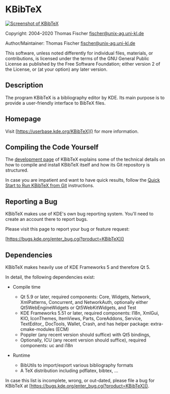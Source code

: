 # KBibTeX

[![Screenshot of KBibTeX](https://userbase.kde.org/images.userbase/thumb/7/7f/20150602-kbibtex-kf5.png/320px-20150602-kbibtex-kf5.png)](https://userbase.kde.org/images.userbase/7/7f/20150602-kbibtex-kf5.png)

Copyright: 2004–2020 Thomas Fischer <fischer@unix-ag.uni-kl.de>

Author/Maintainer: Thomas Fischer <fischer@unix-ag.uni-kl.de>

This software, unless noted differently for individual files, materials,
or contributions, is licensed under the terms of the GNU General Public
License as published by the Free Software Foundation; either version 2
of the License, or (at your option) any later version.


## Description

The program KBibTeX is a bibliography editor by KDE. Its main
purpose is to provide a user-friendly interface to BibTeX files.


## Homepage

Visit [https://userbase.kde.org/KBibTeX]() for more information.


## Compiling the Code Yourself

The [development page](https://userbase.kde.org/KBibTeX/Development)
of KBibTeX explains some of the technical details on how to compile
and install KBibTeX itself and how its Git repository is structured.

In case you are impatient and want to have quick results, follow the
[Quick Start to Run KBibTeX from Git](https://userbase.kde.org/KBibTeX/Development#Quick_Start_to_Run_KBibTeX_from_Git) instructions.


## Reporting a Bug

KBibTeX makes use of KDE's own bug reporting system. You'll need
to create an account there to report bugs.

Please visit this page to report your bug or feature request:

[https://bugs.kde.org/enter_bug.cgi?product=KBibTeX]()


## Dependencies

KBibTeX makes heavily use of KDE Frameworks 5 and therefore Qt 5.

In detail, the following dependencies exist:

* Compile time
    - Qt 5.9 or later,
      required components: Core, Widgets, Network, XmlPatterns,
      Concurrent, and NetworkAuth,
      optionally either Qt5WebEngineWidgets or Qt5WebKitWidgets,
      and Test
    - KDE Frameworks 5.51 or later,
      required components: I18n, XmlGui, KIO, IconThemes, ItemViews,
      Parts, CoreAddons, Service, TextEditor,, DocTools, Wallet, Crash,
      and has helper package: extra-cmake-modules (ECM)
    - Poppler (any recent version should suffice) with Qt5 bindings,
    - Optionally, ICU (any recent version should suffice),
      required components: uc and i18n

* Runtime
    - BibUtils to import/export various bibliography formats
    - A TeX distribution including pdflatex, bibtex, ...

In case this list is incomplete, wrong, or out-dated, please file
a bug for KBibTeX at [https://bugs.kde.org/enter_bug.cgi?product=KBibTeX]().
